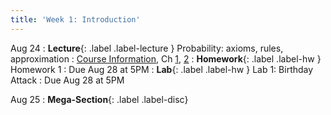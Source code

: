 ```yaml
---
title: 'Week 1: Introduction'
---
```


Aug 24
: **Lecture**{: .label .label-lecture } Probability: axioms, rules, approximation
    : [Course Information](course-info), Ch [1](http://prob140.org/textbook/content/Chapter_01/00_Fundamentals.html), [2](http://prob140.org/textbook/content/Chapter_02/00_Calculating_Chances.html)
: **Homework**{: .label .label-hw } Homework 1
    : Due Aug 28 at 5PM
: **Lab**{: .label .label-hw } Lab 1: Birthday Attack
    : Due Aug 28 at 5PM

Aug 25
: **Mega-Section**{: .label .label-disc}


